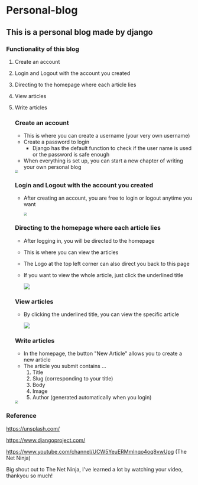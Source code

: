 # Personal-blog
## This is a personal blog made by django

### Functionality  of this blog

1. Create an account

2. Login and Logout with the account you created

3. Directing to the homepage where each article lies

4. View articles

5. Write articles

   ### Create an account

   * This is where you can create a username (your very own username)
   * Create a password to login
     * Django has the default function to check if the user name is used or the password is safe enough
   * When everything is set up, you can start a new chapter of writing your own personal blog

   <img src="C:\Users\chris\django-playlist\Personal-blog\djangonautic\pages\sigup.png" style="zoom:50%;" />

   

   ### Login and Logout with the account you created

   * After creating an account, you are free to login or logout anytime you want 

     <img src="C:\Users\chris\django-playlist\Personal-blog\djangonautic\pages\login.png" style="zoom:50%;" />

     

     

   ### Directing to the homepage where each article lies

   * After logging in, you will be directed to the homepage

   * This is where you can view the articles

   * The Logo at the top left corner can also direct you back to this page

   * If you want to view the whole article, just click the underlined title

     ![](C:\Users\chris\django-playlist\Personal-blog\djangonautic\pages\homepage.png)

   

   ### View articles

   * By clicking the underlined title, you can view the specific article

     ![](C:\Users\chris\django-playlist\Personal-blog\djangonautic\pages\aritcle.png) 

   

   	### Write articles	

   * In the homepage, the button "New Article" allows you to create a new article
   * The article you submit contains ...
     1. Title
     2. Slug (corresponding to your title)
     3. Body
     4. Image
     5. Author (generated automatically when you login)

   <img src="C:\Users\chris\django-playlist\Personal-blog\djangonautic\pages\create.png" style="zoom:50%;" />



### Reference

https://unsplash.com/

https://www.djangoproject.com/

https://www.youtube.com/channel/UCW5YeuERMmlnqo4oq8vwUpg (The Net Ninja)

Big shout out to The Net Ninja, I've learned a lot by watching your video, thankyou so much!